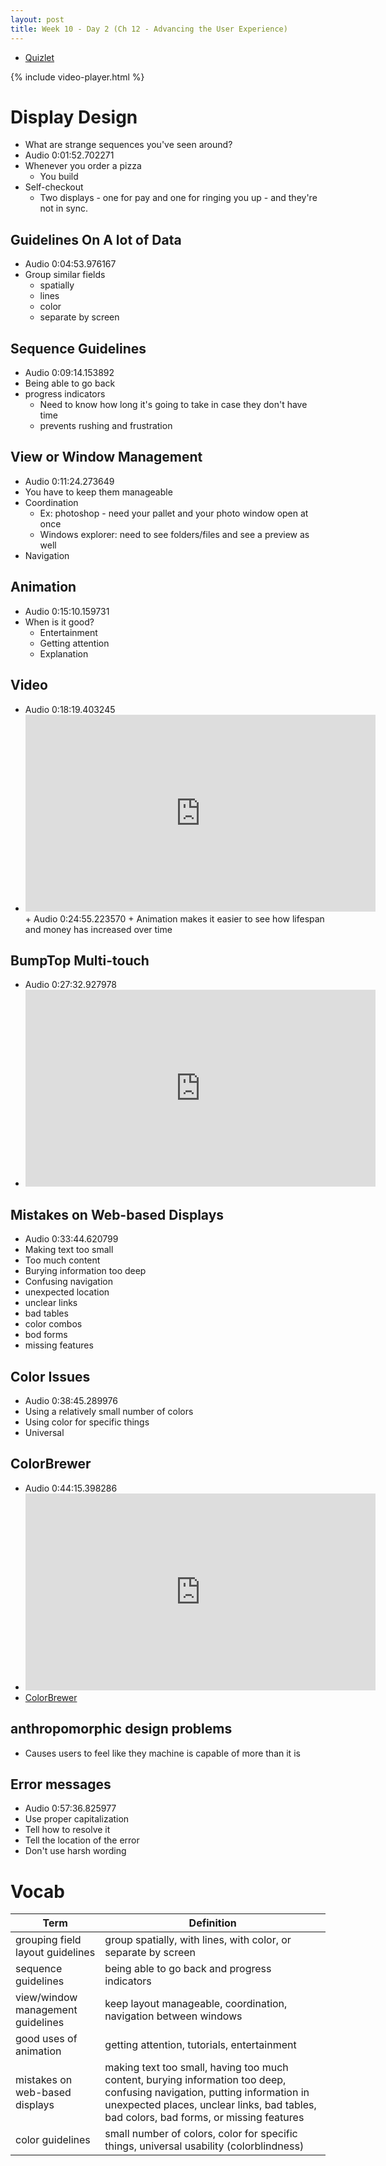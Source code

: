 ```yaml
---
layout: post
title: Week 10 - Day 2 (Ch 12 - Advancing the User Experience)
---
```


+ [Quizlet](https://quizlet.com/_2o6ey8)

{% include video-player.html %}

<script>
  new AudioNavigator({videoId:"vwMeVyYK56E"});
</script>

# Display Design

+ What are strange sequences you've seen around?
+ Audio 0:01:52.702271
+ Whenever you order a pizza
  + You build
+ Self-checkout
  + Two displays - one for pay and one for ringing you up - and they're not in sync.


## Guidelines On A lot of Data

+ Audio 0:04:53.976167
+ Group similar fields
  + spatially
  + lines
  + color
  + separate by screen

## Sequence Guidelines

+ Audio 0:09:14.153892
+ Being able to go back
+ progress indicators
  + Need to know how long it's going to take in case they don't have time
  + prevents rushing and frustration

## View or Window Management

+ Audio 0:11:24.273649
+ You have to keep them manageable
+ Coordination
  + Ex: photoshop - need your pallet and your photo window open at once
  + Windows explorer: need to see folders/files and see a preview as well
+ Navigation

## Animation

+ Audio 0:15:10.159731
+ When is it good?
  + Entertainment
  + Getting attention
  + Explanation

## Video

+ Audio 0:18:19.403245
+ <iframe width="560" height="315" src="https://www.youtube.com/embed/WjVHvC9EeB4" frameborder="0" allowfullscreen></iframe>
  + Audio 0:24:55.223570
  + Animation makes it easier to see how lifespan and money has increased over time

## BumpTop Multi-touch

+ Audio 0:27:32.927978
+ <iframe width="560" height="315" src="https://www.youtube.com/embed/6jhoWsHwU7w" frameborder="0" allowfullscreen></iframe>

## Mistakes on Web-based Displays

+ Audio 0:33:44.620799
+ Making text too small
+ Too much content
+ Burying information too deep
+ Confusing navigation
+ unexpected location
+ unclear links
+ bad tables
+ color combos
+ bod forms
+ missing features

## Color Issues

+ Audio 0:38:45.289976
+ Using a relatively small number of colors
+ Using color for specific things
+ Universal

## ColorBrewer

+ Audio 0:44:15.398286
+ <iframe width="560" height="315" src="https://www.youtube.com/embed/zrZbVpUZOHs" frameborder="0" allowfullscreen></iframe>
+ [ColorBrewer](http://colorbrewer2.org/#type=sequential&scheme=BuGn&n=3)

## anthropomorphic design problems

+ Causes users to feel like they machine is capable of more than it is

## Error messages

+ Audio 0:57:36.825977
+ Use proper capitalization
+ Tell how to resolve it
+ Tell the location of the error
+ Don't use harsh wording

# Vocab

| Term | Definition |
| --- | --- |
| grouping field layout guidelines | group spatially, with lines, with color, or separate by screen |
| sequence guidelines | being able to go back and progress indicators |
| view/window management guidelines | keep layout manageable, coordination, navigation between windows |
| good uses of animation | getting attention, tutorials, entertainment |
| mistakes on web-based displays | making text too small, having too much content, burying information too deep, confusing navigation, putting information in unexpected places, unclear links, bad tables, bad colors, bad forms, or missing features |
| color guidelines | small number of colors, color for specific things, universal usability (colorblindness) |

